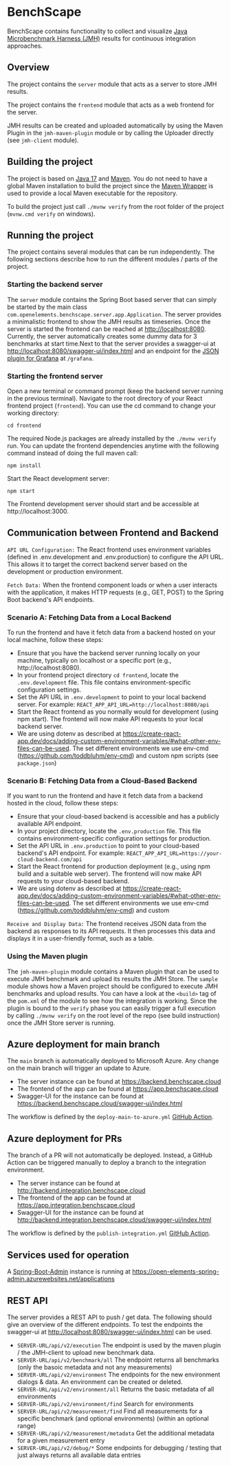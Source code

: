 # BenchScape

BenchScape contains functionality to collect and visualize [Java Microbenchmark Harness (JMH)](https://github.com/openjdk/jmh)
results for continuous integration approaches.

## Overview

The project contains the `server` module that acts as a server to store JMH results.

The project contains the `frontend` module that acts as a web frontend for the server.

JMH results can be created and uploaded automatically by using the Maven Plugin in the
`jmh-maven-plugin` module or by calling the Uploader directly (see `jmh-client` module).

## Building the project

The project is based on [Java 17](https://adoptium.net/de/temurin/releases/)
and [Maven](https://maven.apache.org). You do not need to have a global Maven installation to build
the project since the [Maven Wrapper](https://maven.apache.org/wrapper/) is used to provide a local
Maven executable for the repository.

To build the project just call `./mvnw verify` from the root folder of the
project (`mvnw.cmd verify` on windows).

## Running the project

The project contains several modules that can be run independently. The following sections describe how to run the
different modules / parts of the project.

### Starting the backend server

The `server` module contains the Spring Boot based server that can simply be started by the main
class `com.openelements.benchscape.server.app.Application`. The server provides a minimalistic frontend to show the JMH results
as timeseries. Once the server is started the frontend can be reached at [http://localhost:8080](http://localhost:8080).
Currently, the server automatically creates some dummy data for 3 benchmarks at start time.Next to that the server
provides a swagger-ui at [http://localhost:8080/swagger-ui/index.html](http://localhost:8080/swagger-ui/index.html) and
an endpoint for the [JSON plugin for Grafana](https://grafana.com/grafana/plugins/simpod-json-datasource/) at `/grafana`.

### Starting the frontend server

Open a new terminal or command prompt (keep the backend server running in the previous terminal).
Navigate to the root directory of your React frontend project (`frontend`). You can use the cd command to change your
working directory:

```
cd frontend
```

The required Node.js packages are already installed by the `./mvnw verify` run.
You can update the frontend dependencies anytime with the following command instead of doing the full maven call:

```
npm install
```

Start the React development server:

```
npm start
```

The Frontend development server should start and be accessible at http://localhost:3000.

## Communication between Frontend and Backend

`API URL Configuration:` The React frontend uses environment variables (defined in .env.development and .env.production) to configure the API URL. This allows it to target the correct backend server based on the development or production environment.

`Fetch Data:` When the frontend component loads or when a user interacts with the application, it makes HTTP requests (e.g., GET, POST) to the Spring Boot backend's API endpoints.

### Scenario A: Fetching Data from a Local Backend

To run the frontend and have it fetch data from a backend hosted on your local machine, follow these steps:

- Ensure that you have the backend server running locally on your machine, typically on localhost or a specific port (e.g., http://localhost:8080).
- In your frontend project directory `cd frontend`, locate the `.env.development` file. This file contains environment-specific configuration settings.
- Set the API URL in `.env.development` to point to your local backend server. For example: `REACT_APP_API_URL=http://localhost:8080/api`
- Start the React frontend as you normally would for development (using npm start). The frontend will now make API requests to your local backend server.
- We are using dotenv as described at https://create-react-app.dev/docs/adding-custom-environment-variables/#what-other-env-files-can-be-used. The set different environments we use env-cmd (https://github.com/toddbluhm/env-cmd) and custom npm scripts (see `package.json`)

### Scenario B: Fetching Data from a Cloud-Based Backend

If you want to run the frontend and have it fetch data from a backend hosted in the cloud, follow these steps:

- Ensure that your cloud-based backend is accessible and has a publicly available API endpoint.
- In your project directory, locate the `.env.production` file. This file contains environment-specific configuration settings for production.
- Set the API URL in `.env.production` to point to your cloud-based backend's API endpoint. For example: `REACT_APP_API_URL=https://your-cloud-backend.com/api`
- Start the React frontend for production deployment (e.g., using npm build and a suitable web server). The frontend will now make API requests to your cloud-based backend.
- We are using dotenv as described at https://create-react-app.dev/docs/adding-custom-environment-variables/#what-other-env-files-can-be-used. The set different environments we use env-cmd (https://github.com/toddbluhm/env-cmd) and custom

`Receive and Display Data:` The frontend receives JSON data from the backend as responses to its API requests. It then processes this data and displays it in a user-friendly format, such as a table.

### Using the Maven plugin

The `jmh-maven-plugin` module contains a Maven plugin that can be used to execute JMH benchmark and
upload its results the JMH Store. The `sample` module shows how a Maven project should be configured
to execute JMH benchmarks and upload results. You can have a look at the `<build>` tag of
the `pom.xml` of the module to see how the integration is working. Since the plugin is bound to the
`verify` phase you can easily trigger a full execution by calling `./mvnw verify` on the root level
of the repo (see build instruction) once the JMH Store server is running.

## Azure deployment for main branch

The `main` branch is automatically deployed to Microsoft Azure.
Any change on the main branch will trigger an update to Azure.

- The server instance can be found at https://backend.benchscape.cloud
- The frontend of the app can be found at https://app.benchscape.cloud
- Swagger-UI for the instance can be found at https://backend.benchscape.cloud/swagger-ui/index.html

The workflow is defined by the `deploy-main-to-azure.yml` [GitHub Action](https://github.com/OpenElements/BenchScape/actions/workflows/deploy-main-to-azure.yml).

## Azure deployment for PRs

The branch of a PR will not automatically be deployed.
Instead, a GitHub Action can be triggered manually to deploy a branch to the integration environment.

- The server instance can be found at http://backend.integration.benchscape.cloud
- The frontend of the app can be found at https://app.integration.benchscape.cloud
- Swagger-UI for the instance can be found at http://backend.integration.benchscape.cloud/swagger-ui/index.html

The workflow is defined by the `publish-integration.yml` [GitHub Action](https://github.com/OpenElements/BenchScape/actions/workflows/publish-integration.yml).

## Services used for operation

A [Spring-Boot-Admin](https://github.com/codecentric/spring-boot-admin) instance is running at https://open-elements-spring-admin.azurewebsites.net/applications

## REST API

The server provides a REST API to push / get data. The following should give an overview of the different endpoints. To test the endpoints the swagger-ui at [http://localhost:8080/swagger-ui/index.html](http://localhost:8080/swagger-ui/index.html) can be used.

- `SERVER-URL/api/v2/execution` The endpoint is used by the maven plugin / the JMH-client to upload new benchmark data.
- `SERVER-URL/api/v2/benchmark/all` The endpoint returns all benchmarks (only the basoic metadata and not any measurements)
- `SERVER-URL/api/v2/environment` The endpoints for the new environment dialogs & data. An environment can be created or deleted.
- `SERVER-URL/api/v2/environment/all` Returns the basic metadata of all environments
- `SERVER-URL/api/v2/environment/find` Search for environments
- `SERVER-URL/api/v2/measurement/find` Find all measurements for a specific benchmark (and optional environments) (within an optional range)
- `SERVER-URL/api/v2/measurement/metadata` Get the additional metadata for a given measurement entry
- `SERVER-URL/api/v2/debug/*` Some endpoints for debugging / testing that just always returns all available data entries
